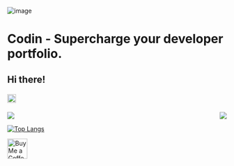 ![image](https://github.com/Khosraw/Khosraw/assets/53713571/a44a72e5-9031-4d95-8bce-9c078327ac74)
# Codin - Supercharge your developer portfolio.

## Hi there! <p align="left"> <img src="https://komarev.com/ghpvc/?username=khosraw&label=Profile%20views&color=0e75b6&style=flat" alt="khosraw" style="height: 20px; width: auto;"/> </p>

<a href=""> <img align="right" src="https://github-readme-stats-d.vercel.app/api?username=Khosraw&count_private=false&theme=github_dark&hide_border=true"/> </a>

![](https://github-readme-streak-stats.herokuapp.com/?user=Khosraw&theme=github_dark&hide_border=true)<br/>

[![Top Langs](https://github-readme-stats-d.vercel.app/api/top-langs/?username=Khosraw&&theme=github_dark&hide_border=true&layout=donut-vertical)](https://github.com/anuraghazra/github-readme-stats)

<a href='https://ko-fi.com/khosraw' target='_blank'><img height='35' style='border:0px;height:46px;' src='https://az743702.vo.msecnd.net/cdn/kofi3.png?v=0' border='0' alt='Buy Me a Coffee at ko-fi.com/khosraw' />
